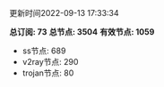 更新时间2022-09-13 17:33:34

**总订阅: 73**
**总节点: 3504**
**有效节点: 1059**
- ss节点: 689
- v2ray节点: 290
- trojan节点: 80
